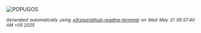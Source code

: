 <div align="justify">
<picture>
    <source media="(prefers-color-scheme: dark)" srcset="https://i.ibb.co/QFkjpV41/output-gif.gif">
    <source media="(prefers-color-scheme: light)" srcset="https://i.ibb.co/QFkjpV41/output-gif.gif">
    <img alt="POPUGOS" src="https://i.ibb.co/QFkjpV41/output-gif.gif">
</picture>

<sub><i>Generated automatically using [x0rzavi/github-readme-terminal](https://github.com/x0rzavi/github-readme-terminal) on Wed May 21 05:57:40 AM +05 2025</i></sub>
</div>